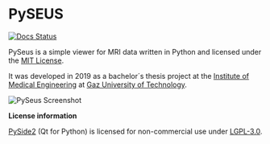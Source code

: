# PySEUS

[![Docs Status](https://readthedocs.org/projects/pyseus/badge/?version=latest)](https://pyseus.readthedocs.io/en/latest)

PySeus is a simple viewer for MRI data written in Python and licensed 
under the [MIT License](https://github.com/calmer/PySeus/blob/master/LICENSE).

It was developed in 2019 as a bachelor´s thesis project at the [Institute of Medical Engineering](https://www.tugraz.at/institutes/imt/home/)
at [Gaz University of Technology](https://www.tugraz.at/en/home/).

![PySeus Screenshot](https://raw.githubusercontent.com/calmer/PySeus/master/docs/source/_static/dicom_multi.png)

**License information**

[PySide2](https://wiki.qt.io/Qt_for_Python) (Qt for Python) is licensed for non-commercial use under [LGPL-3.0](https://www.gnu.org/licenses/lgpl-3.0.html).
